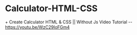 # Calculator-HTML-CSS
$+$ Create Calculator HTML &amp; CSS || Without Js
Video Tutorial -- https://youtu.be/WzC29IoFGm4
